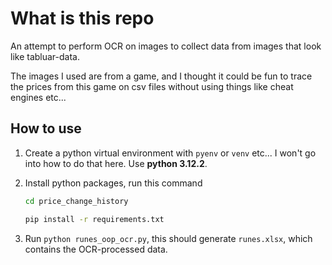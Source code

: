 # What is this repo

An attempt to perform OCR on images to collect data from images that look like tabluar-data.

The images I used are from a game, and I thought it could be fun to trace the prices from this game on csv files without using things like cheat engines etc...

## How to use

1. Create a python virtual environment with `pyenv` or `venv` etc... I won't go into how to do that here. Use **python 3.12.2**.
2. Install python packages, run this command

   ```bash
   cd price_change_history
   ```

   ```bash
   pip install -r requirements.txt
   ```

3. Run `python runes_oop_ocr.py`, this should generate `runes.xlsx`, which contains the OCR-processed data.
